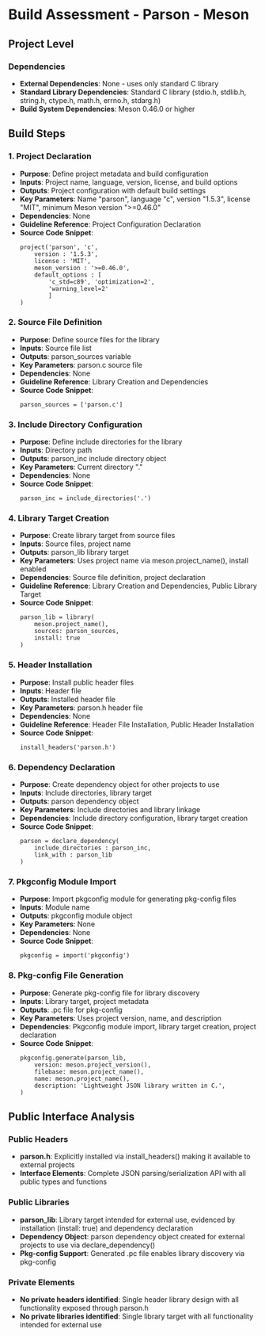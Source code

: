 # Build Assessment - Parson - Meson

## Project Level

### Dependencies
- **External Dependencies**: None - uses only standard C library
- **Standard Library Dependencies**: Standard C library (stdio.h, stdlib.h, string.h, ctype.h, math.h, errno.h, stdarg.h)
- **Build System Dependencies**: Meson 0.46.0 or higher

## Build Steps

### 1. Project Declaration
- **Purpose**: Define project metadata and build configuration
- **Inputs**: Project name, language, version, license, and build options
- **Outputs**: Project configuration with default build settings
- **Key Parameters**: Name "parson", language "c", version "1.5.3", license "MIT", minimum Meson version ">=0.46.0"
- **Dependencies**: None
- **Guideline Reference**: Project Configuration Declaration
- **Source Code Snippet**:
  ```meson
  project('parson', 'c',
      version : '1.5.3',
      license : 'MIT',
      meson_version : '>=0.46.0',
      default_options : [
          'c_std=c89', 'optimization=2',
          'warning_level=2'
          ]
  )
  ```

### 2. Source File Definition
- **Purpose**: Define source files for the library
- **Inputs**: Source file list
- **Outputs**: parson_sources variable
- **Key Parameters**: parson.c source file
- **Dependencies**: None
- **Guideline Reference**: Library Creation and Dependencies
- **Source Code Snippet**:
  ```meson
  parson_sources = ['parson.c']
  ```

### 3. Include Directory Configuration
- **Purpose**: Define include directories for the library
- **Inputs**: Directory path
- **Outputs**: parson_inc include directory object
- **Key Parameters**: Current directory "."
- **Dependencies**: None
- **Source Code Snippet**:
  ```meson
  parson_inc = include_directories('.')
  ```

### 4. Library Target Creation
- **Purpose**: Create library target from source files
- **Inputs**: Source files, project name
- **Outputs**: parson_lib library target
- **Key Parameters**: Uses project name via meson.project_name(), install enabled
- **Dependencies**: Source file definition, project declaration
- **Guideline Reference**: Library Creation and Dependencies, Public Library Target
- **Source Code Snippet**:
  ```meson
  parson_lib = library(
      meson.project_name(),
      sources: parson_sources,
      install: true
  )
  ```

### 5. Header Installation
- **Purpose**: Install public header files
- **Inputs**: Header file
- **Outputs**: Installed header file
- **Key Parameters**: parson.h header file
- **Dependencies**: None
- **Guideline Reference**: Header File Installation, Public Header Installation
- **Source Code Snippet**:
  ```meson
  install_headers('parson.h')
  ```

### 6. Dependency Declaration
- **Purpose**: Create dependency object for other projects to use
- **Inputs**: Include directories, library target
- **Outputs**: parson dependency object
- **Key Parameters**: Include directories and library linkage
- **Dependencies**: Include directory configuration, library target creation
- **Source Code Snippet**:
  ```meson
  parson = declare_dependency(
      include_directories : parson_inc,
      link_with : parson_lib
  )
  ```

### 7. Pkgconfig Module Import
- **Purpose**: Import pkgconfig module for generating pkg-config files
- **Inputs**: Module name
- **Outputs**: pkgconfig module object
- **Key Parameters**: None
- **Dependencies**: None
- **Source Code Snippet**:
  ```meson
  pkgconfig = import('pkgconfig')
  ```

### 8. Pkg-config File Generation
- **Purpose**: Generate pkg-config file for library discovery
- **Inputs**: Library target, project metadata
- **Outputs**: .pc file for pkg-config
- **Key Parameters**: Uses project version, name, and description
- **Dependencies**: Pkgconfig module import, library target creation, project declaration
- **Source Code Snippet**:
  ```meson
  pkgconfig.generate(parson_lib,
      version: meson.project_version(),
      filebase: meson.project_name(),
      name: meson.project_name(),
      description: 'Lightweight JSON library written in C.',
  )
  ```

## Public Interface Analysis

### Public Headers
- **parson.h**: Explicitly installed via install_headers() making it available to external projects
- **Interface Elements**: Complete JSON parsing/serialization API with all public types and functions

### Public Libraries
- **parson_lib**: Library target intended for external use, evidenced by installation (install: true) and dependency declaration
- **Dependency Object**: parson dependency object created for external projects to use via declare_dependency()
- **Pkg-config Support**: Generated .pc file enables library discovery via pkg-config

### Private Elements
- **No private headers identified**: Single header library design with all functionality exposed through parson.h
- **No private libraries identified**: Single library target with all functionality intended for external use

